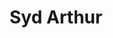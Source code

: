 ---
title: "Syd Arthur"
summary: "English psychedelic jazz band, formed in Canterbury in 2003"
image: "syd-arthur.jpg"
apple_music_artist_url: "https://music.apple.com/gb/artist/syd-arthur/136769676"
---